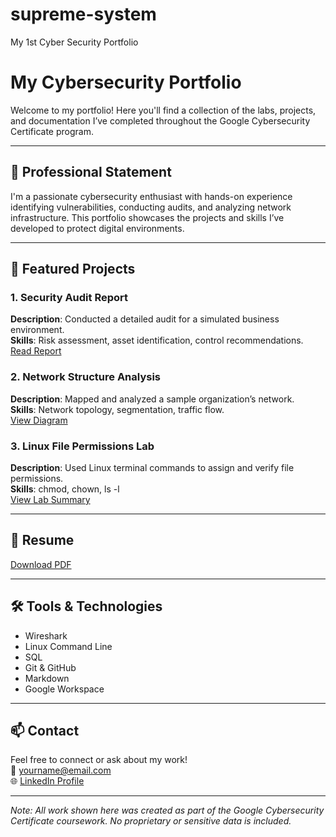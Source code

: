 # supreme-system
My 1st Cyber Security Portfolio
# My Cybersecurity Portfolio

Welcome to my portfolio! Here you'll find a collection of the labs, projects, and documentation I’ve completed throughout the Google Cybersecurity Certificate program.

---

## 🔐 Professional Statement

I'm a passionate cybersecurity enthusiast with hands-on experience identifying vulnerabilities, conducting audits, and analyzing network infrastructure. This portfolio showcases the projects and skills I’ve developed to protect digital environments.

---

## 📁 Featured Projects

### 1. Security Audit Report
**Description**: Conducted a detailed audit for a simulated business environment.  
**Skills**: Risk assessment, asset identification, control recommendations.  
[Read Report](./security-audit-report.md)

### 2. Network Structure Analysis
**Description**: Mapped and analyzed a sample organization’s network.  
**Skills**: Network topology, segmentation, traffic flow.  
[View Diagram](./network-analysis.png)

### 3. Linux File Permissions Lab
**Description**: Used Linux terminal commands to assign and verify file permissions.  
**Skills**: chmod, chown, ls -l  
[View Lab Summary](./linux-permissions-lab.md)

---

## 📄 Resume
[Download PDF](./My_Resume.pdf)

---

## 🛠️ Tools & Technologies

- Wireshark  
- Linux Command Line  
- SQL  
- Git & GitHub  
- Markdown  
- Google Workspace  

---

## 📫 Contact

Feel free to connect or ask about my work!  
📧 yourname@email.com  
🌐 [LinkedIn Profile](https://www.linkedin.com/in/yourprofile)

---

*Note: All work shown here was created as part of the Google Cybersecurity Certificate coursework. No proprietary or sensitive data is included.*
